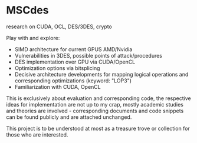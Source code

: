 # MSCdes
research on CUDA, OCL, DES/3DES, crypto

Play with and explore:
- SIMD architecture for current GPUS AMD/Nvidia
- Vulnerabilities in 3DES, possible points of attack/procedures
- DES implementation over GPU via CUDA/OpenCL
- Optimization options via bitsplicing
- Decisive architecture developments for mapping logical operations and corresponding optimizations (keyword: "LOP3")
- Familiarization with CUDA, OpenCL

This is exclusively about evaluation and corresponding code, the respective ideas for implementation are not up to my crap, mostly academic studies and theories are involved - corresponding documents and code snippets can be found publicly and are attached unchanged.

This project is to be understood at most as a treasure trove or collection for those who are interested.
